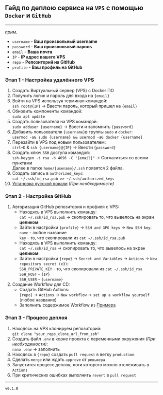 ## Гайд по деплою сервиса на `VPS` с помощью `Docker` и `GitHub`
___

*прим.*
- `username` - **Ваш произвольный username**
- `password` - **Ваш произвольный пароль**
- `email` - **Ваша почта**
- `IP` - **IP адрес вашего VPS**
- `repo` - **Репозиторий на GitHub**
- `profile` - **Ваш профиль на GitHub**

### Этап 1 - Настройка удалённого VPS
1. Создать Виртуальный сервер (VPS) с Docker ПО
2. Получить логин и пароль для входа на `{email}`
3. Войти на VPS используя терминал командой:  
`ssh root@{IP}` -> Ввести пароль, который пришел на `{email}`
4. Обновить компоненты командой:  
`sudo apt update`
5. Создать пользователя на VPS командой:  
`sudo adduser {username}` -> Ввести и запомнить `{password}`
6. Добавить пользователя `{username}`в группы `sudo` и `docker`:  
`usermod -aG sudo {username} && usermod -aG docker {username}`  
7. Перезайти в VPS под новым пользователем:  
`ctrl+D` & `ssh {username}@{IP}` -> Ввести `{password}`
8. Создать ключ `SSH` доступа командой:  
`ssh-keygen -t rsa -b 4096 -C "{email}"` -> Cогласиться со всеми пунктами   
Далее в папке `home/{usename}/.ssh` появятся 2 файла. 
9. Создать запись в `authorized_keys`:  
`cat ~/.ssh/id_rsa.pub >> ~/.ssh/authorized_keys`
10. [Установка русской локали](https://github.com/jespy666/guides-more/blob/main/guides/deploy%26vps/SETUP_RU_LOCALE_ON_VPS.mdhttps://github.com/jespy666/guides-more/blob/main/guides/deploy%26vps/SETUP_RU_LOCALE_ON_VPS.md) *(При необходимости)*

### Этап 2 - Настройка GitHub
1. Авторизация GitHub репозитория и профиля с VPS:
   - Находясь в VPS выполнить команду:  
       `cat ~/.ssh/id_rsa.pub` -> скопировать то, что вывелось на экран **целиком**
   - Зайти в настройки `{profile}` -> `SSH and GPG keys` -> `New SSH key`:  
       `name` - любое название  
       `key` - то, что скопировали из `cat ~/.ssh/id_rsa.pub`
   - Находясь в VPS выполнить команду:  
       `cat ~/.ssh/id_rsa` -> скопировать то, что вывелось на экран **целиком**
   - Зайти в настройки `{repo}` -> `Secret and Variables` -> `Actions` -> `New repository secret (x3)`:  
       `SSH_PRIVATE_KEY` - то, что скопировали из `cat ~/.ssh/id_rsa`  
       `SSH_HOST` - `{IP}`  
       `SSH_USER` - `{username}`
2. Создание Workflow для CD:
   - Создать GitHub Actions:  
       `{repo}` -> `Actions` -> `New workflow` -> `set up a workflow yourself` (любое название)
   - Заполнить содержимое Workflow из [Примера](https://github.com/jespy666/guides-more/blob/main/pipelines/deploy_on_vps.yml)

### Этап 3 - Процесс деплоя
1. Находясь на VPS клонируем репозиторий:  
`git clone "your_repo_clone_url_from_ssh"`
2. Создать файл `.env` в корне проекта с переменными окружения *(При необходимости)*:  
`nano .env` -> заполнить
3. Находясь в `{repo}` создать `pull request` в ветку `production`
4. Сделать `merge` или ждать `approve` от `ревьюера`
5. Запустится процесс деплоя, логи которого можно отслеживать в `Actions`
6. При критических ошибках выполнить `revert` в `pull request`

___
`v0.1.0`
